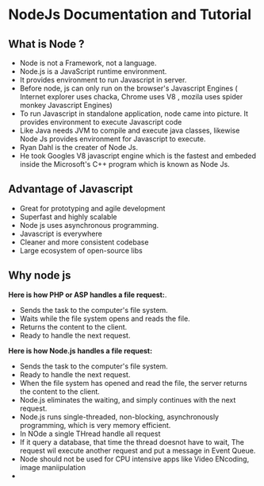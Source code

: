 # NodeJs Documentation and Tutorial

## What is Node ?
- Node is not a Framework, not a language.
- Node.js is a JavaScript runtime environment. 
- It provides environment to run Javascript in server.
- Before node, js can only run on the browser's Javascript Engines ( Internet explorer uses chacka, Chrome uses V8 , mozila uses spider monkey Javascript Engines)
- To run Javascript in standalone application, node came into picture. It provides environment to execute Javascript code
- Like Java needs JVM to compile and execute java classes, likewise Node Js provides environment for Javascript to execute.
- Ryan Dahl  is the creater of Node Js.
- He took Googles V8 javascript engine which is the fastest and embeded inside the Microsoft's C++ program which is known as Node Js.  
  
## Advantage of Javascript  
- Great for prototyping and agile development
- Superfast and highly scalable
- Node js uses asynchronous programming.
- Javascript is everywhere
- Cleaner and more consistent codebase
- Large ecosystem of open-source libs
  
## Why node js
  
**Here is how PHP or ASP handles a file request:**.  
- Sends the task to the computer's file system.
- Waits while the file system opens and reads the file.
- Returns the content to the client.
- Ready to handle the next request.
  
**Here is how Node.js handles a file request:**
- Sends the task to the computer's file system.
- Ready to handle the next request.
- When the file system has opened and read the file, the server returns the content to the client.
- Node.js eliminates the waiting, and simply continues with the next request.
- Node.js runs single-threaded, non-blocking, asynchronously programming, which is very memory efficient.
- In NOde a single THread handle all request
- If it query a database, that time the thread doesnot have to wait, The request wil execute another request and put a message in Event Queue.
- Node should not be used for CPU intensive apps like Video ENcoding, image maniipulation
- 


